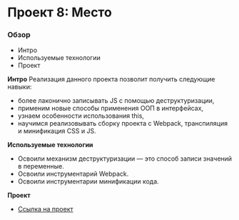 # Проект 8: Место

### Обзор

- Интро
- Используемые технологии
- Проект

**Интро**
Реализация данного проекта позволит получить следующие навыки:

- более лаконично записывать JS c помощью деструктуризации,
- применим новые способы применения ООП в интерфейсах,
- узнаем особенности использования this,
- научимся реализовывать сборку проекта с Webpack, транспиляция и минификация CSS и JS.

**Используемые технологии**

- Освоили механизм деструктуризации — это способ записи значений в переменные.
- Освоили инструментарий Webpack.
- Освоили инструментарии минификации кода.

**Проект**

- [Ссылка на проект](https://mamatkazin.github.io/mesto/)
